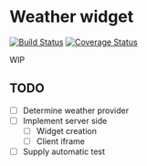 # Weather widget

[![Build Status](https://travis-ci.org/DoumanAsh/weather-widget-js.svg?branch=master)](https://travis-ci.org/DoumanAsh/weather-widget-js) [![Coverage Status](https://coveralls.io/repos/github/DoumanAsh/weather-widget-js/badge.svg)](https://coveralls.io/github/DoumanAsh/weather-widget-js)

WIP

## TODO

- [ ] Determine weather provider
- [ ] Implement server side
    - [ ] Widget creation
    - [ ] Client iframe
- [ ] Supply automatic test
